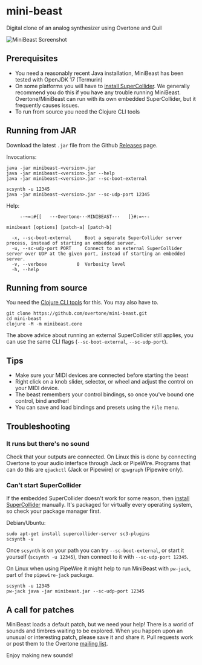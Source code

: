 mini-beast
==========

Digital clone of an analog synthesizer using Overtone and Quil

<img src="https://github.com/overtone/mini-beast/raw/master/doc/minibeast.png" alt="MiniBeast Screenshot" />

## Prerequisites

- You need a reasonably recent Java installation, MiniBeast has been tested with OpenJDK 17 (Termurin)
- On some platforms you will have to [install SuperCollider](https://supercollider.github.io/downloads.html). We generally recommend you do this if you have any trouble running MiniBeast. Overtone/MiniBeast can run with its own embedded SuperCollider, but it frequently causes issues.
- To run from source you need the Clojure CLI tools

## Running from JAR

Download the latest `.jar` file from the Github [Releases](https://github.com/overtone/mini-beast/releases) page.

Invocations:

```shell
java -jar minibeast-<version>.jar
java -jar minibeast-<version>.jar --help
java -jar minibeast-<version>.jar --sc-boot-external

scsynth -u 12345
java -jar minibeast-<version>.jar --sc-udp-port 12345
```

Help:

```
     -·~=:#{[   ···Overtone···MINIBEAST···   ]}#:=~·-

minibeast [options] [patch-a] [patch-b]

  -x, --sc-boot-external     Boot a separate SuperCollider server process, instead of starting an embedded server.
  -u, --sc-udp-port PORT     Connect to an external SuperCollider server over UDP at the given port, instead of starting an embedded server.
  -v, --verbose           0  Verbosity level
  -h, --help
```

## Running from source

You need the [Clojure CLI tools](https://clojure.org/guides/install_clojure) for this. You may also have to.

```
git clone https://github.com/overtone/mini-beast.git
cd mini-beast
clojure -M -m minibeast.core
```

The above advice about running an external SuperCollider still applies, you can use the same CLI flags (`--sc-boot-external`, `--sc-udp-port`).

## Tips

* Make sure your MIDI devices are connected before starting the beast
* Right click on a knob slider, selector, or wheel and adjust the control on your MIDI device.
* The beast remembers your control bindings, so once you've bound one control, bind another!
* You can save and load bindings and presets using the `File` menu.

## Troubleshooting

### It runs but there's no sound

Check that your outputs are connected. On Linux this is done by connecting
Overtone to your audio interface through Jack or PipeWire. Programs that can do
this are `qjackctl` (Jack or Pipewire) or `qpwgraph` (Pipewire only).

### Can't start SuperCollider

If the embedded SuperCollider doesn't work for some reason, then [install
SuperCollider](https://supercollider.github.io/downloads.html) manually. It's
packaged for virtually every operating system, so check your package manager
first.

Debian/Ubuntu:

```
sudo apt-get install supercollider-server sc3-plugins
scsynth -v
```

Once `scsynth` is on your path you can try `--sc-boot-external`, or start
it yourself (`scsynth -u 12345`), then connect to it with `--sc-udp-port 12345`.

On Linux when using PipeWire it might help to run MiniBeast with `pw-jack`, part
of the `pipewire-jack` package.

```
scsynth -u 12345
pw-jack java -jar minibeast.jar --sc-udp-port 12345
```

## A call for patches

MiniBeast loads a default patch, but we need your help! There is a world of
sounds and timbres waiting to be explored. When you happen upon an unusual or
interesting patch, please save it and share it. Pull requests work or post them
to the Overtone [mailing list](http://groups.google.com/group/overtone).

Enjoy making new sounds!


